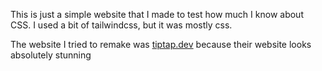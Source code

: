 This is just a simple website that I made to test how much I know about CSS. I used a bit of tailwindcss, but it was mostly css.

The website I tried to remake was [tiptap.dev](https://tiptap.dev) because their website looks absolutely stunning
